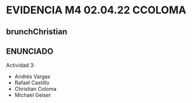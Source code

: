 # EVIDENCIA M4 02.04.22 CCOLOMA

## brunchChristian

## ENUNCIADO
Actividad 3:

- Andrés Vargas
- Rafael Castillo
- Christian Coloma
- Michael Geiser
